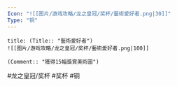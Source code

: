 ```yaml
---
Icon: "![[图片/游戏攻略/龙之皇冠/奖杯/藝術愛好者.png|30]]"
Type: "铜"
---
```

```ad-common-bronze-trophy
title: (Title:: "藝術愛好者")
![[图片/游戏攻略/龙之皇冠/奖杯/藝術愛好者.png|100]]

(Comment:: "獲得15幅獎賞美術圖")
```

#龙之皇冠/奖杯 #奖杯 #铜
